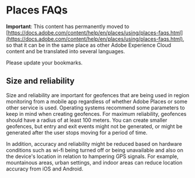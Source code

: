 # Places FAQs

**Important**: This content has permanently moved to [https://docs.adobe.com/content/help/en/places/using/places-faqs.html](https://docs.adobe.com/content/help/en/places/using/places-faqs.html), so that it can be in the same place as other Adobe Experience Cloud content and be translated into several languages.

Please update your bookmarks.

## Size and reliability 

Size and reliability are important for geofences that are being used in region monitoring from a mobile app regardless of whether Adobe Places or some other service is used. Operating systems recommend some parameters to keep in mind when creating geofences. For maximum reliability, geofences should have a radius of at least 100 meters. You can create smaller geofences, but entry and exit events might not be generated, or might be generated after the user stops moving for a period of time.

In addition, accuracy and reliability might be reduced based on hardware conditions such as wi-fi being turned off or being unavailable and also on the device's location in relation to hampering GPS signals. For example, mountainous areas, urban settings, and indoor areas can reduce location accuracy from iOS and Android.  

### 

